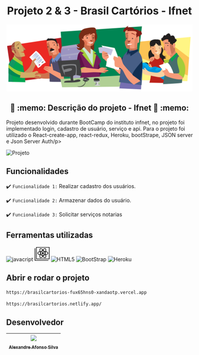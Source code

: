 <h1 align="center"> Projeto 2 & 3 - Brasil Cartórios - Ifnet </h1>


![Cartório é serviço](https://github.com/XandaoTP/pj2-brasilcartorios/blob/main/front-end/src/assets/img/cartorio-e-servico.png)

<h2 align="center">📝 :memo: Descrição do projeto - Ifnet 📝 :memo: </h2>

<p>Projeto desenvolvido durante BootCamp do instituto infnet, no projeto foi implementado login, cadastro de usuário, serviço e api. Para o projeto foi utilizado o React-create-app, react-redux, Heroku, bootStrape, JSON server e Json Server Auth/p>

![Projeto](https://github.com/XandaoTP/pj2-brasilcartorios/blob/main/front-end/src/assets/img/gitsite.gif)
## Funcionalidades

:heavy_check_mark: `Funcionalidade 1:` Realizar cadastro dos usuários.

:heavy_check_mark: `Funcionalidade 2:` Armazenar dados do usuário.

:heavy_check_mark: `Funcionalidade 3:` Solicitar serviços notarias

## Ferramentas utilizadas

<img src="https://github.com/simple-icons/simple-icons/blob/develop/icons/javascript.svg" alt="javacript" width="40" height="40"/>
<img src="https://github.com/simple-icons/simple-icons/blob/develop/icons/createreactapp.svg" alt="React" width="40" height="40"/>
<img src="https://github.com/simple-icons/simple-icons/blob/develop/icons/html5.svg" alt="HTML5" width="40" height="40"/>
<img src="https://github.com/simple-icons/simple-icons/blob/develop/icons/bootstrap.svg" alt="BootStrap" width="40" height="40"/>
<img src="https://github.com/simple-icons/simple-icons/blob/develop/icons/heroku.svg" alt="Heroku" width="40" height="40"/>

## Abrir e rodar o projeto

`https://brasilcartorios-fux65hns0-xandaotp.vercel.app`

`https://brasilcartorios.netlify.app/`

## Desenvolvedor

| [<img src="https://avatars.githubusercontent.com/u/98927676?s=96&v=4" width=115><br><sub>Alexandre Afonso Silva</sub>](https://github.com/XandaoTP) |  
| :---: 